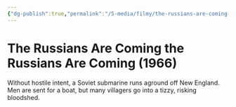 ```yaml
---
{"dg-publish":true,"permalink":"/5-media/filmy/the-russians-are-coming-the-russians-are-coming/","contentClasses":"movie","tags":["to-watch","фильм","#Comedy","#War"]}
---
```


# The Russians Are Coming the Russians Are Coming (1966)
 
Without hostile intent, a Soviet submarine runs aground off New England. Men are sent for a boat, but many villagers go into a tizzy, risking bloodshed.

